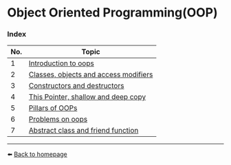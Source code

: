 # Object Oriented Programming(OOP)

### Index

| No. | Topic                                                                       |
| --- | --------------------------------------------------------------------------- |
| 1   | [Introduction to oops](./1_introduction.md)                                 |
| 2   | [Classes, objects and access modifiers](./2_classesAndObjects.md)           |
| 3   | [Constructors and destructors](./3_constructorsAndDestructors.md)           |
| 4   | [This Pointer, shallow and deep copy](./4_thisPointerAndCopy.md)            |
| 5   | [Pillars of OOPs](./5_pillarsOfOOPs.md)                                     |
| 6   | [Problems on oops](./6_problems.md)                                         |
| 7   | [Abstract class and friend function](./7_abstractClassAndFriendFunction.md) |

---

⬅️ [Back to homepage](/README.md)
